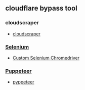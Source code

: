 ## cloudflare bypass tool

### cloudscraper
* [cloudscraper](https://github.com/VeNoMouS/cloudscraper)

### [Selenium](https://github.com/SeleniumHQ/selenium)
* [Custom Selenium Chromedriver](https://github.com/ultrafunkamsterdam/undetected-chromedriver)

### [Puppeteer](https://github.com/puppeteer/puppeteer)
* [pyppeteer](https://github.com/pyppeteer/pyppeteer)
